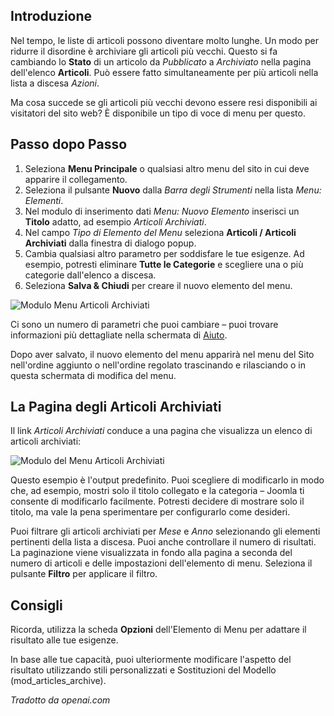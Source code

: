 <!-- Filename: J4.x:How_to_Create_a_Menu_Item_to_View_Archived_Articles / Display title: Menu Articoli Archiviati  -->

## Introduzione

Nel tempo, le liste di articoli possono diventare molto lunghe. Un modo per ridurre il disordine è archiviare gli articoli più vecchi. Questo si fa cambiando lo **Stato** di un articolo da *Pubblicato* a *Archiviato* nella pagina dell'elenco **Articoli**. Può essere fatto simultaneamente per più articoli nella lista a discesa *Azioni*.

Ma cosa succede se gli articoli più vecchi devono essere resi disponibili ai visitatori del sito web? È disponibile un tipo di voce di menu per questo.

## Passo dopo Passo

1. Seleziona **Menu Principale** o qualsiasi altro menu del sito in cui deve apparire il collegamento.
2. Seleziona il pulsante **Nuovo** dalla *Barra degli Strumenti* nella lista *Menu: Elementi*.
3. Nel modulo di inserimento dati *Menu: Nuovo Elemento* inserisci un **Titolo** adatto, ad esempio *Articoli Archiviati*.
4. Nel campo *Tipo di Elemento del Menu* seleziona **Articoli / Articoli Archiviati** dalla finestra di dialogo popup.
5. Cambia qualsiasi altro parametro per soddisfare le tue esigenze. Ad esempio, potresti eliminare **Tutte le Categorie** e scegliere una o più categorie dall'elenco a discesa.
6. Seleziona **Salva & Chiudi** per creare il nuovo elemento del menu.

![Modulo Menu Articoli Archiviati](../../../en/images/menus/menus-articles-archived.png)

Ci sono un numero di parametri che puoi cambiare – puoi trovare informazioni più dettagliate nella schermata di [Aiuto](jdocmanual?article=help/menu-items/menu-item-article-archived).

Dopo aver salvato, il nuovo elemento del menu apparirà nel menu del Sito nell'ordine aggiunto o nell'ordine regolato trascinando e rilasciando o in questa schermata di modifica del menu.

## La Pagina degli Articoli Archiviati

Il link *Articoli Archiviati* conduce a una pagina che visualizza un elenco di articoli archiviati:

![Modulo del Menu Articoli Archiviati](../../../en/images/menus/menus-articles-archived-display.png)

Questo esempio è l'output predefinito. Puoi scegliere di modificarlo in modo che, ad esempio, mostri solo il titolo collegato e la categoria – Joomla ti consente di modificarlo facilmente. Potresti decidere di mostrare solo il titolo, ma vale la pena sperimentare per configurarlo come desideri.

Puoi filtrare gli articoli archiviati per *Mese* e *Anno* selezionando gli elementi pertinenti della lista a discesa. Puoi anche controllare il numero di risultati. La paginazione viene visualizzata in fondo alla pagina a seconda del numero di articoli e delle impostazioni dell'elemento di menu. Seleziona il pulsante **Filtro** per applicare il filtro.

## Consigli

Ricorda, utilizza la scheda **Opzioni** dell'Elemento di Menu per adattare il risultato alle tue esigenze.

In base alle tue capacità, puoi ulteriormente modificare l'aspetto del risultato utilizzando stili personalizzati e Sostituzioni del Modello (mod_articles_archive).

*Tradotto da openai.com*

